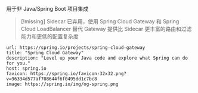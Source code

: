 用于非 Java/Spring Boot 项目集成

> [!missing] Sidecar 已弃用，使用 Spring Cloud Gateway 和 Spring Cloud LoadBalancer 替代
> Gateway 提供比 Sidecar 更丰富的路由和过滤能力和更低的配置复杂度

```cardlink
url: https://spring.io/projects/spring-cloud-gateway
title: "Spring Cloud Gateway"
description: "Level up your Java code and explore what Spring can do for you."
host: spring.io
favicon: https://spring.io/favicon-32x32.png?v=96334d577af708644f6f0495dd1c7bc8
image: https://spring.io/img/og-spring.png
```
